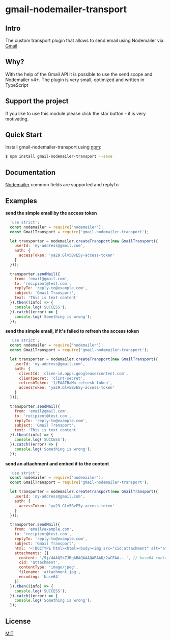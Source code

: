 gmail-nodemailer-transport
============================

## Intro
The custom transport plugin that allows to send email using Nodemailer via [Gmail](https://developers.google.com/gmail/api/)

## Why?
With the help of the Gmail API it is possible to use the send scope and Nodemailer v4+. The plugin is very small, optimized and written in TypeScript

## Support the project
If you like to use this module please click the star button - it is very motivating.

## Quick Start
Install gmail-nodemailer-transport using [npm](https://www.npmjs.com/):

``` bash
$ npm install gmail-nodemailer-transport --save
```

## Documentation
[Nodemailer](https://nodemailer.com/message/#common-fields) common fields are supported and replyTo

## Examples

__send the simple email by the access token__
``` js
  'use strict';
  const nodemailer = require('nodemailer');
  const GmailTransport = require('gmail-nodemailer-transport');

  let transporter = nodemailer.createTransport(new GmailTransport({
    userId: 'my-address@gmail.com',
    auth: {
      accessToken: 'ya29.Glv5BvE5y-access-token'
    }
  }));

  transporter.sendMail({
    from: 'email@gmail.com',
    to: 'recipient@test.com',
    replyTo: 'reply-to@example.com',
    subject: 'Gmail Transport',
    text: 'This is text content'
  }).then((info) => {
    console.log('SUCCESS');
  }).catch((error) => {
    console.log('Something is wrong');
  });
```

__send the simple email, if it's failed to refresh the access token__
``` js
  'use strict';
  const nodemailer = require('nodemailer');
  const GmailTransport = require('gmail-nodemailer-transport');

  let transporter = nodemailer.createTransport(new GmailTransport({
    userId: 'my-address@gmail.com',
    auth: {
      clientId: 'clien-id.apps.googleusercontent.com',
      clientSecret: 'clint-secret',
      refreshToken: '1/EAATBaMn-refresh-token',
      accessToken: 'ya29.Glv5BvE5y-access-token'
    }
  }));

  transporter.sendMail({
    from: 'email@gmail.com',
    to: 'recipient@test.com',
    replyTo: 'reply-to@example.com',
    subject: 'Gmail Transport',
    text: 'This is text content'
  }).then((info) => {
    console.log('SUCCESS');
  }).catch((error) => {
    console.log('Something is wrong');
  });
```

__send an attachment and embed it to the content__
``` js
  'use strict';
  const nodemailer = require('nodemailer');
  const GmailTransport = require('gmail-nodemailer-transport');

  let transporter = nodemailer.createTransport(new GmailTransport({
    userId: 'my-address@gmail.com',
    auth: {
      accessToken: 'ya29.Glv5BvE5y-access-token'
    }
  }));

  transporter.sendMail({
    from: 'email@example.com',
    to: 'recipient@test.com',
    replyTo: 'reply-to@example.com',
    subject: 'Gmail Transport',
    html: '<!DOCTYPE html><html><body><img src="cid:attachment" alt="attachment"></body></html>',
    attachments: [{
      content: '/9j/4AAQSkZJRgABAQAAAQABAAD/2wCEAA...', // base64 content
      cid: 'attachment',
      contentType: 'image/jpeg',
      filename: 'attachment.jpg',
      encoding: 'base64'
    }]
  }).then((info) => {
    console.log('SUCCESS');
  }).catch((error) => {
    console.log('Something is wrong');
  });
```

## License

[MIT](./LICENSE)
